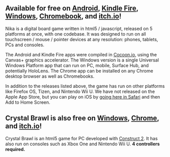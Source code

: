 Available for free on [Android](https://play.google.com/store/apps/details?id=com.studiomercato.nika "Google Play"), [Kindle Fire](https://www.amazon.com/Studio-Mercato-Nika/dp/B01JCETYTM "Amazon Appstore"), [Windows](https://www.microsoft.com/store/apps/9wzdncrdlkb5 "Windows Store"), [Chromebook](https://chrome.google.com/webstore/detail/nika/nldiglnhpkopnopfhofiddjcfpnlkbci "Chrome Web Store"), and [itch.io](https://studio-mercato.itch.io/ "itch.io")!
---

Nika is a digital board game written in html5 / javascript, released on 5 platforms at once, with one codebase.  It was designed to run on all touchscreen / mouse / pointer devices at any resolution: phones, tablets, PCs and consoles.

The Android and Kindle Fire apps were compiled in [Cocoon.io](https://cocoon.io), using the Canvas+ graphics accelerator.  The Windows version is a single Universal Windows Platform app that can run on PC, mobile, Surface Hub, and potentially HoloLens.  The Chrome app can be installed on any Chrome desktop browser as well as Chromebooks.

In addition to the releases listed above, the game has run on other platforms like Firefox OS, Tizen, and Nintendo Wii U.  We have not released on the Apple App Store, but you can play on iOS by [going here in Safari](http://www.studio-mercato.com/play/nika/ios.html "iOS") and then Add to Home Screen.

Crystal Brawl is also free on [Windows](https://www.microsoft.com/store/apps/9wzdncrdlkb3 "Windows Store"), [Chrome](https://chrome.google.com/webstore/detail/crystal-brawl/gpojgnoanbbdkdblfmajhhnnflbgfbno "Chrome Web Store"), and [itch.io](https://studio-mercato.itch.io/ "itch.io")!
---
Crystal Brawl is an html5 game for PC developed with [Construct 2](https://www.scirra.com).  It has also run on consoles such as Xbox One and Nintendo Wii U.  **4 controllers required.**
